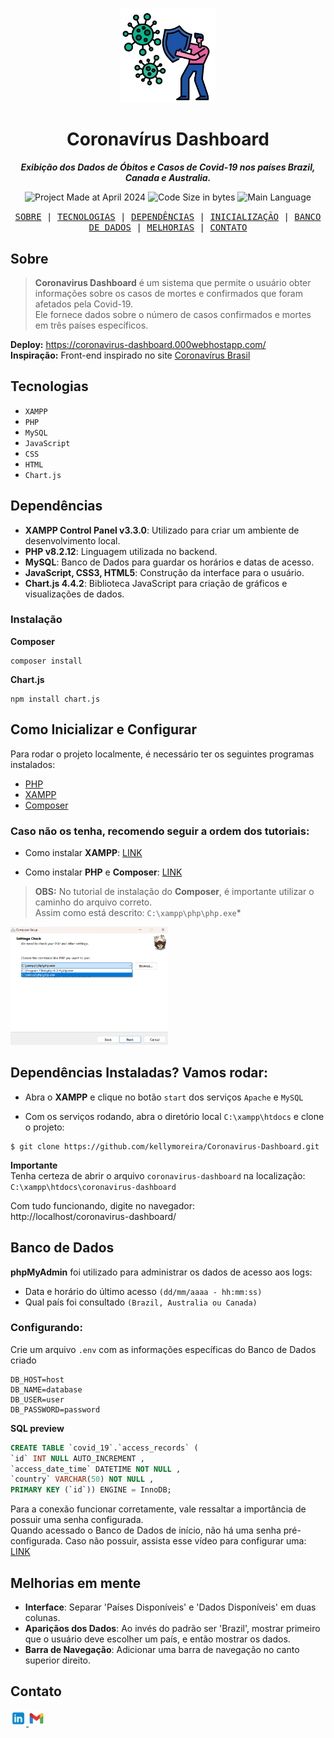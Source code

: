 <p align="center">
<img src="readme-files/covid-19.png"  alt="Covid-19" width="30%"/>
</p>

<h1 align="center">
    Coronavírus Dashboard
</h1>

<p align="center">
   <b><i>Exibição dos Dados de Óbitos e Casos de Covid-19 nos países Brazil, Canada e Australia.</i></b><br>
</p>


<p align="center">
        <img alt="Project Made at April 2024" src="https://img.shields.io/badge/%20%20criação-abril%2F2024-be0ea3">
        <img alt="Code Size in bytes" src="https://img.shields.io/github/languages/code-size/kellymoreira/Coronavirus-Dashboard?color=25beae" />
	<img alt="Main Language" src="https://img.shields.io/github/languages/top/kellymoreira/Coronavirus-Dashboard?color=be0ea3"/>
      <!--  <img alt="Project Status" src="https://img.shields.io/badge/status-completed-25beae"> -->
</p>


<p align="center">
    <samp>
    <a href="#Sobre">SOBRE</a>
   | <a href="#Tecnologias">TECNOLOGIAS</a>
   | <a href="#Dependências">DEPENDÊNCIAS</a>
   | <a href="#Inicialização">INICIALIZAÇÃO</a>
   | <a href="#BD">BANCO DE DADOS</a>
   | <a href="#Melhorias">MELHORIAS</a>
   | <a href="#Contato">CONTATO</a>
     </samp>
</p>


<h2 id="Sobre">Sobre</h2>

>**Coronavirus Dashboard** é um sistema que permite o usuário obter informações sobre os casos de mortes e confirmados que foram afetados pela Covid-19. <br>
>Ele fornece dados sobre o número de casos confirmados e mortes em três países específicos. <br>

**Deploy:** https://coronavirus-dashboard.000webhostapp.com/ 
<br>
**Inspiração:** Front-end inspirado no site [Coronavírus Brasil](https://covid.saude.gov.br/)

<h2 id="Tecnologias">Tecnologias</h2>

- `XAMPP`
- `PHP`
- `MySQL`
- `JavaScript`
- `CSS`
- `HTML`
- `Chart.js`

<h2 id="Dependências">Dependências</h2>

- **XAMPP Control Panel v3.3.0**: Utilizado para criar um ambiente de desenvolvimento local.
- **PHP v8.2.12**: Linguagem utilizada no backend.
- **MySQL**: Banco de Dados para guardar os horários e datas de acesso.
- **JavaScript, CSS3, HTML5**: Construção da interface para o usuário.
- **Chart.js 4.4.2**: Biblioteca JavaScript para criação de gráficos e visualizações de dados.

### Instalação
**Composer**
````
composer install
````
**Chart.js**
````
npm install chart.js
````


<h2 id="Inicialização">Como Inicializar e Configurar</h2>

Para rodar o projeto localmente, é necessário ter os seguintes programas instalados:
- [PHP](https://www.php.net/)
- [XAMPP](https://www.apachefriends.org/index.html)
- [Composer](https://getcomposer.org/)

### Caso não os tenha, recomendo seguir a ordem dos tutoriais:
- Como instalar **XAMPP**:
   [LINK](https://www.youtube.com/watch?v=VCHXCusltqI)

- Como instalar **PHP** e **Composer**: 
   [LINK](https://www.youtube.com/watch?v=pS0U-PsXUlg)

>**OBS:**  No tutorial de instalação do **Composer**, é importante utilizar o caminho do arquivo correto. <br>
Assim como está descrito: `C:\xampp\php\php.exe`* <br>

<img src="readme-files/xampp-location.png"  alt="xampp" width="50%"/>


## Dependências Instaladas? Vamos rodar:
- Abra o **XAMPP** e clique no botão `start` dos serviços `Apache` e `MySQL`

- Com os serviços rodando, abra o diretório local `C:\xampp\htdocs` e clone o projeto:
````
$ git clone https://github.com/kellymoreira/Coronavirus-Dashboard.git
````
**Importante** 
<br>
Tenha certeza de abrir o arquivo `coronavirus-dashboard` na localização:
`C:\xampp\htdocs\coronavirus-dashboard`

Com tudo funcionando, digite no navegador: <br>
http://localhost/coronavirus-dashboard/



<h2 id="BD">Banco de Dados</h2>

**phpMyAdmin** foi utilizado para administrar os dados de acesso aos logs:
- Data e horário do último acesso `(dd/mm/aaaa - hh:mm:ss)`
- Qual país foi consultado `(Brazil, Australia ou Canada)`

### Configurando:

Crie um arquivo `.env` com as informações específicas do Banco de Dados criado
```
DB_HOST=host
DB_NAME=database
DB_USER=user
DB_PASSWORD=password
```

**SQL preview**
```sql
CREATE TABLE `covid_19`.`access_records` (
`id` INT NULL AUTO_INCREMENT , 
`access_date_time` DATETIME NOT NULL , 
`country` VARCHAR(50) NOT NULL , 
PRIMARY KEY (`id`)) ENGINE = InnoDB;
```




Para a conexão funcionar corretamente, vale ressaltar a importância de possuir uma senha configurada. <br>
Quando acessado o Banco de Dados de início, não há uma senha pré-configurada.
Caso não possuir, assista esse vídeo para configurar uma: [LINK](https://youtu.be/LltCLFxQ2Yk?si=LBwfhjo7HOrWLCBH)




<h2 id="Melhorias">Melhorias em mente</h2>

- **Interface**: Separar 'Países Disponíveis' e 'Dados Disponíveis' em duas colunas.
- **Apariçãos dos Dados**: Ao invés do padrão ser 'Brazil', mostrar primeiro que o usuário deve escolher um país, e então mostrar os dados.
- **Barra de Navegação**: Adicionar uma barra de navegação no canto superior direito.





<h2 id="Contato">Contato</h2>

<a href="https://www.linkedin.com/in/kelly-cristina-moreira/">
    <img src="readme-files/linkedin.png" alt="LinkedIn Icon" width="5%" />
</a>
<a href="mailto:kelly.moreira0510@gmail.com">
    <img src="readme-files/gmail.png" alt="Gmail Icon" width="5%" />
</a>
